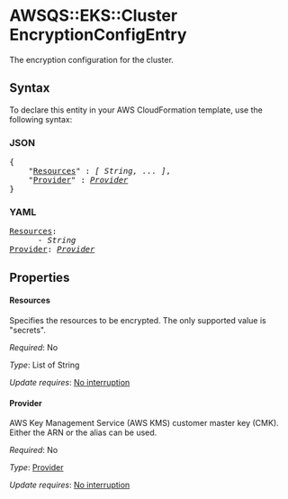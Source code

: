 # AWSQS::EKS::Cluster EncryptionConfigEntry

The encryption configuration for the cluster.

## Syntax

To declare this entity in your AWS CloudFormation template, use the following syntax:

### JSON

<pre>
{
    "<a href="#resources" title="Resources">Resources</a>" : <i>[ String, ... ]</i>,
    "<a href="#provider" title="Provider">Provider</a>" : <i><a href="provider.md">Provider</a></i>
}
</pre>

### YAML

<pre>
<a href="#resources" title="Resources">Resources</a>: <i>
      - String</i>
<a href="#provider" title="Provider">Provider</a>: <i><a href="provider.md">Provider</a></i>
</pre>

## Properties

#### Resources

Specifies the resources to be encrypted. The only supported value is "secrets".

_Required_: No

_Type_: List of String

_Update requires_: [No interruption](https://docs.aws.amazon.com/AWSCloudFormation/latest/UserGuide/using-cfn-updating-stacks-update-behaviors.html#update-no-interrupt)

#### Provider

AWS Key Management Service (AWS KMS) customer master key (CMK). Either the ARN or the alias can be used.

_Required_: No

_Type_: <a href="provider.md">Provider</a>

_Update requires_: [No interruption](https://docs.aws.amazon.com/AWSCloudFormation/latest/UserGuide/using-cfn-updating-stacks-update-behaviors.html#update-no-interrupt)

